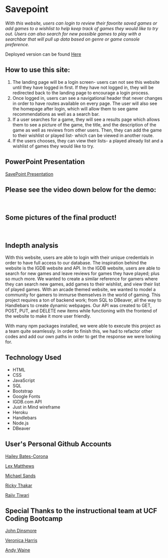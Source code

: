 # Savepoint


*With this website, users can login to review their favorite saved games or add games to a wishlist to help keep track of games they would like to try out. Users can also search for new possible games to play with a searchbar that will pull up data based on genre or game console preference.*

Deployed version can be found [Here]()

 ## How to use this site:
1. The landing page will be a login screen- users can not see this website until they have logged in first. If they have not logged in, they will be redirected back to the landing page to encourage a login process.
2. Once logged in, users can see a navigational header that never changes in order to have routes available on every page. The user will also see the homepage after login, which will allow them to see game recommendations as well as a search bar.
3. If a user searches for a game, they will see a results page which allows them to see a picture of the game, the title, and the description of the game as well as reviews from other users. Then, they can add the game to their wishlist or played list- which can be viewed in another route.
4. If the users chooses, they can view their lists- a played already list and a wishlist of games they would like to try.



## PowerPoint Presentation

[SavePoint Presentation](https://docs.google.com/presentation/d/17pfS_hZK4mhiiGfGLVumj8adZYPEiH0F1HKXs5503CM/edit#slide=id.g129d478b827_0_135)



## Please see the video down below for the demo:

![]()
![]()
![]()

## Some pictures of the final product!

![]()
![]()
![]()

## Indepth analysis

With this website, users are able to login with their unique credentials in order to have full access to our database. The inspiration behind the website is the IGDB website and API. In the IGDB website, users are able to search for new games and leave reviews for games they have played; plus so much more. We wanted to create a similar reference for gamers where they can search new games, add games to their wishlist, and view their list of played games. With an arcade themed website, we wanted to model a community for gamers to immurse themselves in the world of gaming. This project requires a ton of backend work; from SQL to DBeaver, all the way to Handlebars to create dynamic webpages. Our API was created to GET, POST, PUT, and DELETE new items while functioning with the frontend of the website to make it more user friendly. 

With many npm packages installed, we were able to execute this project as a team quite seamlessly. In order to finish this, we had to refactor other codes and add our own paths in order to get the response we were looking for. 



## Technology Used

- HTML
- CSS
- JavaScript
- SQL
- Bootstrap
- Google Fonts
- IGDB.com API
- Just in Mind wireframe
- Heroku
- Handlebars
- Node.js
- DBeaver


## User's Personal Github Accounts


[Hailey Bates-Corona](https://github.com/haileyrb25)

[Lex Matthews](https://github.com/ArchRascal2988)

[Michael Sands](https://github.com/Msands21)

[Ricky Thakar](https://github.com/Rickythakar)

[Rajiv Tiwari](https://github.com/Drago9082)

## Special Thanks to the instructional team at UCF Coding Bootcamp

[John Dinsmore](https://github.com/djibba22)

[Veronica Harris](https://github.com/VHarris113)

[Andy Waine](https://github.com/Andy-Waine)


